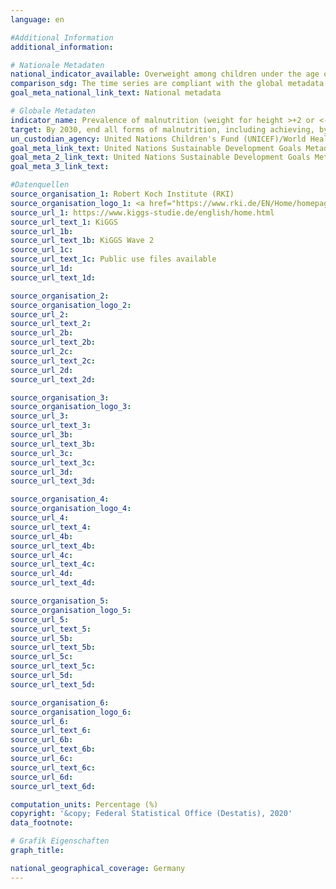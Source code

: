 ```yaml
---
language: en

#Additional Information
additional_information: 

# Nationale Metadaten
national_indicator_available: Overweight among children under the age of 5 years <br> Wasting among children under the age of 5 years
comparison_sdg: The time series are compliant with the global metadata.
goal_meta_national_link_text: National metadata

# Globale Metadaten
indicator_name: Prevalence of malnutrition (weight for height >+2 or <-2 standard deviation from the median of the WHO Child Growth Standards) among children under 5 years of age, by type (wasting and overweight)
target: By 2030, end all forms of malnutrition, including achieving, by 2025, the internationally agreed targets on stunting and wasting in children under 5 years of age, and address the nutritional needs of adolescent girls, pregnant and lactating women and older persons
un_custodian_agency: United Nations Children's Fund (UNICEF)/World Health Organization (WHO)
goal_meta_link_text: United Nations Sustainable Development Goals Metadata (Prevalence of overweight)
goal_meta_2_link_text: United Nations Sustainable Development Goals Metadata (Prevalence of wasting)
goal_meta_3_link_text: 

#Datenquellen
source_organisation_1: Robert Koch Institute (RKI)
source_organisation_logo_1: <a href="https://www.rki.de/EN/Home/homepage_node.html"><img src="https://g205sdgs.github.io/sdg-indicators/public/OrgImgEnrki.png" alt="Logo rki " style="height: 60px; width: 148px" /></a>
source_url_1: https://www.kiggs-studie.de/english/home.html
source_url_text_1: KiGGS
source_url_1b: 
source_url_text_1b: KiGGS Wave 2
source_url_1c: 
source_url_text_1c: Public use files available
source_url_1d: 
source_url_text_1d: 

source_organisation_2: 
source_organisation_logo_2: 
source_url_2: 
source_url_text_2: 
source_url_2b: 
source_url_text_2b: 
source_url_2c: 
source_url_text_2c: 
source_url_2d: 
source_url_text_2d: 

source_organisation_3: 
source_organisation_logo_3: 
source_url_3: 
source_url_text_3: 
source_url_3b: 
source_url_text_3b: 
source_url_3c: 
source_url_text_3c: 
source_url_3d: 
source_url_text_3d: 

source_organisation_4: 
source_organisation_logo_4: 
source_url_4: 
source_url_text_4: 
source_url_4b: 
source_url_text_4b: 
source_url_4c: 
source_url_text_4c: 
source_url_4d: 
source_url_text_4d: 

source_organisation_5: 
source_organisation_logo_5: 
source_url_5: 
source_url_text_5: 
source_url_5b: 
source_url_text_5b: 
source_url_5c: 
source_url_text_5c: 
source_url_5d: 
source_url_text_5d: 

source_organisation_6: 
source_organisation_logo_6: 
source_url_6: 
source_url_text_6: 
source_url_6b: 
source_url_text_6b: 
source_url_6c: 
source_url_text_6c: 
source_url_6d: 
source_url_text_6d: 

computation_units: Percentage (%)
copyright: '&copy; Federal Statistical Office (Destatis), 2020'
data_footnote: 

# Grafik Eigenschaften
graph_title: 

national_geographical_coverage: Germany
---
```


